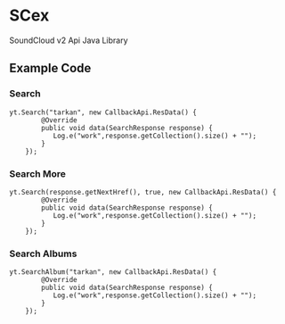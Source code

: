 # SCex
 SoundCloud v2 Api Java Library
 
## Example Code
### Search
	yt.Search("tarkan", new CallbackApi.ResData() {
            @Override
            public void data(SearchResponse response) {
               Log.e("work",response.getCollection().size() + "");
            }
        });	
### Search More 		
	yt.Search(response.getNextHref(), true, new CallbackApi.ResData() {
            @Override
            public void data(SearchResponse response) {
               Log.e("work",response.getCollection().size() + "");
            }
        });
### Search Albums
	yt.SearchAlbum("tarkan", new CallbackApi.ResData() {
            @Override
            public void data(SearchResponse response) {
               Log.e("work",response.getCollection().size() + "");
            }
        });